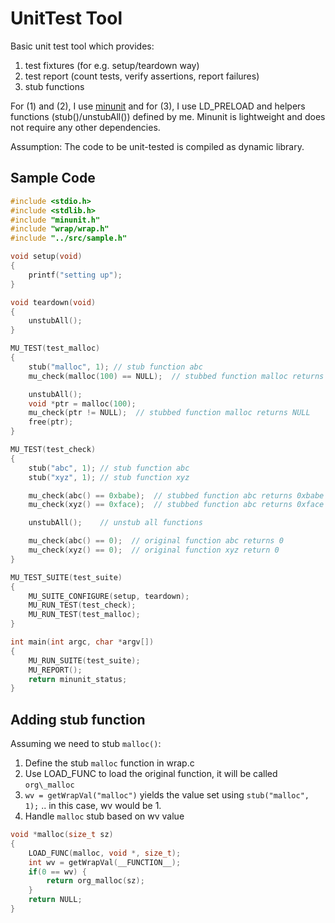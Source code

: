 # UnitTest Tool

Basic unit test tool which provides:
1. test fixtures (for e.g. setup/teardown way)
2. test report (count tests, verify assertions, report failures)
3. stub functions

For (1) and (2), I use [minunit](https://github.com/siu/minunit) and for (3), I use LD\_PRELOAD and helpers functions (stub()/unstubAll()) defined by me. Minunit is lightweight and does not require any other dependencies.

Assumption: The code to be unit-tested is compiled as dynamic library.

## Sample Code

```c
#include <stdio.h>
#include <stdlib.h>
#include "minunit.h"
#include "wrap/wrap.h"
#include "../src/sample.h"

void setup(void)
{
    printf("setting up");
}

void teardown(void)
{
    unstubAll();
}

MU_TEST(test_malloc)
{
    stub("malloc", 1); // stub function abc
    mu_check(malloc(100) == NULL);  // stubbed function malloc returns NULL

    unstubAll();
    void *ptr = malloc(100);
    mu_check(ptr != NULL);  // stubbed function malloc returns NULL
    free(ptr);
}

MU_TEST(test_check)
{
    stub("abc", 1); // stub function abc
    stub("xyz", 1); // stub function xyz

    mu_check(abc() == 0xbabe);  // stubbed function abc returns 0xbabe
    mu_check(xyz() == 0xface);  // stubbed function abc returns 0xface

    unstubAll();    // unstub all functions

    mu_check(abc() == 0);  // original function abc returns 0
    mu_check(xyz() == 0);  // original function xyz return 0
}

MU_TEST_SUITE(test_suite)
{
    MU_SUITE_CONFIGURE(setup, teardown);
    MU_RUN_TEST(test_check);
    MU_RUN_TEST(test_malloc);
}

int main(int argc, char *argv[])
{
    MU_RUN_SUITE(test_suite);
    MU_REPORT();
    return minunit_status;
}
```

## Adding stub function

Assuming we need to stub ```malloc()```:
1. Define the stub ```malloc``` function in wrap.c
2. Use LOAD\_FUNC to load the original function, it will be called ```org\_malloc```
3. ```wv = getWrapVal("malloc")``` yields the value set using ```stub("malloc", 1);``` .. in this case, wv would be 1.
4. Handle ```malloc``` stub based on wv value


```c
void *malloc(size_t sz)
{
    LOAD_FUNC(malloc, void *, size_t);
    int wv = getWrapVal(__FUNCTION__);
    if(0 == wv) {
        return org_malloc(sz);
    }
    return NULL;
}
```
